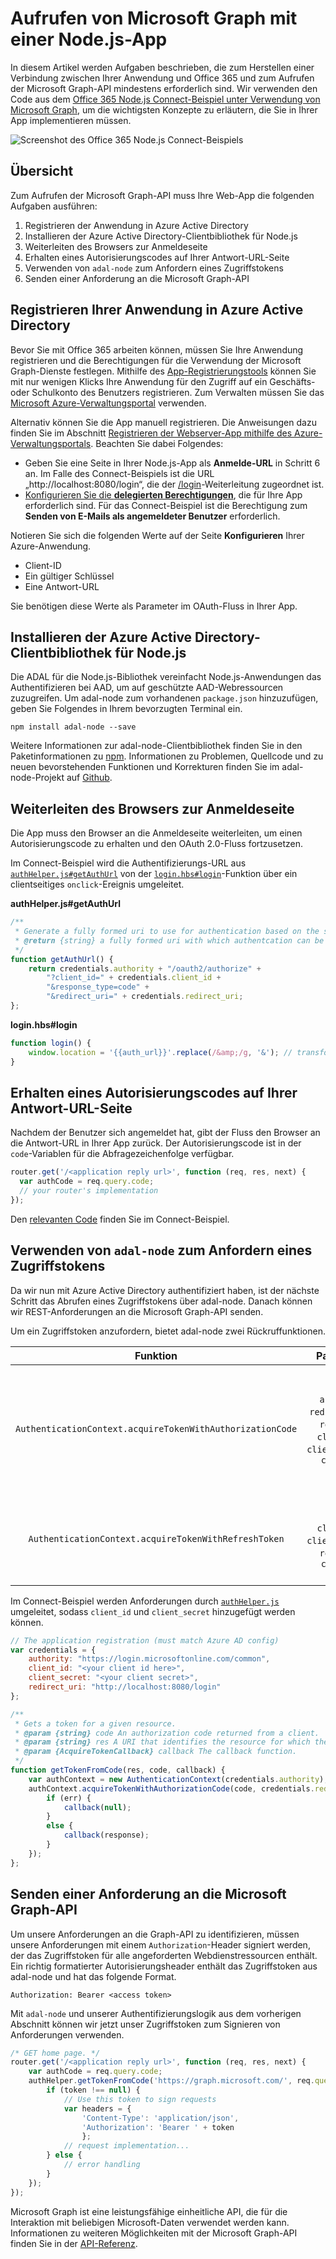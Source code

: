 # Aufrufen von Microsoft Graph mit einer Node.js-App

In diesem Artikel werden Aufgaben beschrieben, die zum Herstellen einer Verbindung zwischen Ihrer Anwendung und Office 365 und zum Aufrufen der Microsoft Graph-API mindestens erforderlich sind. Wir verwenden den Code aus dem [Office 365 Node.js Connect-Beispiel unter Verwendung von Microsoft Graph](https://github.com/microsoftgraph/nodejs-connect-rest-sample), um die wichtigsten Konzepte zu erläutern, die Sie in Ihrer App implementieren müssen.

![Screenshot des Office 365 Node.js Connect-Beispiels](./images/web-screenshot.png)

## Übersicht

Zum Aufrufen der Microsoft Graph-API muss Ihre Web-App die folgenden Aufgaben ausführen:

1. Registrieren der Anwendung in Azure Active Directory 
2. Installieren der Azure Active Directory-Clientbibliothek für Node.js
3. Weiterleiten des Browsers zur Anmeldeseite
4. Erhalten eines Autorisierungscodes auf Ihrer Antwort-URL-Seite
5. Verwenden von `adal-node` zum Anfordern eines Zugriffstokens
6. Senden einer Anforderung an die Microsoft Graph-API

<!--<a name="register"/>-->
## Registrieren Ihrer Anwendung in Azure Active Directory

Bevor Sie  mit Office 365 arbeiten können, müssen Sie Ihre Anwendung registrieren und die Berechtigungen für die Verwendung der Microsoft Graph-Dienste festlegen. 
Mithilfe des [App-Registrierungstools](https://dev.office.com/app-registration) können Sie mit nur wenigen Klicks Ihre Anwendung für den Zugriff auf ein Geschäfts- oder Schulkonto des Benutzers registrieren. Zum Verwalten müssen Sie das [Microsoft Azure-Verwaltungsportal](https://manage.windowsazure.com) verwenden.

Alternativ können Sie die App manuell registrieren. Die Anweisungen dazu finden Sie im Abschnitt [Registrieren der Webserver-App mithilfe des Azure-Verwaltungsportals](https://msdn.microsoft.com/en-us/office/office365/HowTo/add-common-consent-manually#bk_RegisterServerApp). Beachten Sie dabei Folgendes:

* Geben Sie eine Seite in Ihrer Node.js-App als **Anmelde-URL** in Schritt 6 an. Im Falle des Connect-Beispiels ist die URL „http://localhost:8080/login“, die der [/login](https://github.com/microsoftgraph/nodejs-connect-rest-sample/blob/master/routes/index.js#L33)-Weiterleitung zugeordnet ist.
* [Konfigurieren Sie die **delegierten Berechtigungen**](https://github.com/microsoftgraph/nodejs-connect-rest-sample/wiki/Grant-permissions-to-the-Connect-application-in-Azure), die für Ihre App erforderlich sind. Für das Connect-Beispiel ist die Berechtigung zum **Senden von E-Mails als angemeldeter Benutzer** erforderlich.

Notieren Sie sich die folgenden Werte auf der Seite **Konfigurieren** Ihrer Azure-Anwendung.

* Client-ID
* Ein gültiger Schlüssel
* Eine Antwort-URL

Sie benötigen diese Werte als Parameter im OAuth-Fluss in Ihrer App.

<!--<a name="adal">-->
## Installieren der Azure Active Directory-Clientbibliothek für Node.js

Die ADAL für die Node.js-Bibliothek vereinfacht Node.js-Anwendungen das Authentifizieren bei AAD, um auf geschützte AAD-Webressourcen zuzugreifen.
Um adal-node zum vorhandenen `package.json` hinzuzufügen, geben Sie Folgendes in Ihrem bevorzugten Terminal ein.

`npm install adal-node --save`

Weitere Informationen zur adal-node-Clientbibliothek finden Sie in den Paketinformationen zu [npm](https://www.npmjs.com/package/adal-node). 
Informationen zu Problemen, Quellcode und zu neuen bevorstehenden Funktionen und Korrekturen finden Sie im adal-node-Projekt auf [Github](https://github.com/AzureAD/azure-activedirectory-library-for-nodejs).

<!--<a name="redirect"/>-->
## Weiterleiten des Browsers zur Anmeldeseite

Die App muss den Browser an die Anmeldeseite weiterleiten, um einen Autorisierungscode zu erhalten und den OAuth 2.0-Fluss fortzusetzen.

Im Connect-Beispiel wird die Authentifizierungs-URL aus [`authHelper.js#getAuthUrl`](https://github.com/microsoftgraph/nodejs-connect-rest-sample/blob/master/authHelper.js#L17) von der [`login.hbs#login`](https://github.com/microsoftgraph/nodejs-connect-rest-sample/blob/master/views/login.hbs#L2)-Funktion über ein clientseitiges `onclick`-Ereignis umgeleitet.

**authHelper.js#getAuthUrl**
```javascript
/**
 * Generate a fully formed uri to use for authentication based on the supplied resource argument
 * @return {string} a fully formed uri with which authentcation can be completed
 */
function getAuthUrl() {
    return credentials.authority + "/oauth2/authorize" +
        "?client_id=" + credentials.client_id +
        "&response_type=code" +
        "&redirect_uri=" + credentials.redirect_uri;
};
```

**login.hbs#login**
```javascript
function login() {
    window.location = '{{auth_url}}'.replace(/&amp;/g, '&'); // transform HTML special char from .hbs template rendering
}
```

<!--<a name="authcode"/>-->
## Erhalten eines Autorisierungscodes auf Ihrer Antwort-URL-Seite

Nachdem der Benutzer sich angemeldet hat, gibt der Fluss den Browser an die Antwort-URL in Ihrer App zurück. Der Autorisierungscode ist in der `code`-Variablen für die Abfragezeichenfolge verfügbar.

```javascript
router.get('/<application reply url>', function (req, res, next) {
  var authCode = req.query.code;
  // your router's implementation
});
```

Den [relevanten Code](https://github.com/microsoftgraph/nodejs-connect-rest-sample/blob/master/routes/index.js#L34) finden Sie im Connect-Beispiel.

<!--<a name="accesstoken"/>-->
## Verwenden von `adal-node` zum Anfordern eines Zugriffstokens

Da wir nun mit Azure Active Directory authentifiziert haben, ist der nächste Schritt das Abrufen eines Zugriffstokens über adal-node. Danach können wir REST-Anforderungen an die Microsoft Graph-API senden.

Um ein Zugriffstoken anzufordern, bietet adal-node zwei Rückruffunktionen.

|                          Funktion                         |                                      Parameter                                      | Beschreibung                                                                                             |
|:---------------------------------------------------------:|:--------------------------------------------------------------------------------:|---------------------------------------------------------------------------------------------------------|
| `AuthenticationContext.acquireTokenWithAuthorizationCode` | `authCode`, `redirect_uri`, `resource`, `client_id`, `client_secret`, `callback` | stellt ein Zugriffstoken für eine angegebene Ressource basierend auf dem Autorisierungscode bereit, der bei der Anmeldung zurückgegeben wird. |
| `AuthenticationContext.acquireTokenWithRefreshToken`      | `token`, `client_id`, `client_secret`, `resource`, `callback`                    | stellt ein Zugriffstoken für eine angegebene Ressource basierend auf einem Aktualisierungstoken bereit.                             |

Im Connect-Beispiel werden Anforderungen durch [`authHelper.js`](https://github.com/microsoftgraph/nodejs-connect-rest-sample/blob/master/authHelper.js) umgeleitet, sodass `client_id` und `client_secret` hinzugefügt werden können.

```javascript
// The application registration (must match Azure AD config)
var credentials = {
    authority: "https://login.microsoftonline.com/common",
    client_id: "<your client id here>",
    client_secret: "<your client secret>",
    redirect_uri: "http://localhost:8080/login"
};

/**
 * Gets a token for a given resource.
 * @param {string} code An authorization code returned from a client.
 * @param {string} res A URI that identifies the resource for which the token is valid.
 * @param {AcquireTokenCallback} callback The callback function.
 */
function getTokenFromCode(res, code, callback) {
    var authContext = new AuthenticationContext(credentials.authority);
    authContext.acquireTokenWithAuthorizationCode(code, credentials.redirect_uri, res, credentials.client_id, credentials.client_secret, function (err, response) {
        if (err) {
            callback(null);
        }
        else {
            callback(response);
        }
    });
};
```

<!--<a name="request"/>-->
## Senden einer Anforderung an die Microsoft Graph-API

Um unsere Anforderungen an die Graph-API zu identifizieren, müssen unsere Anforderungen mit einem `Authorization`-Header signiert werden, der das Zugriffstoken für alle angeforderten Webdienstressourcen enthält. Ein richtig formatierter Autorisierungsheader enthält das Zugriffstoken aus adal-node und hat das folgende Format.

`Authorization: Bearer <access token>`

Mit `adal-node` und unserer Authentifizierungslogik aus dem vorherigen Abschnitt können wir jetzt unser Zugriffstoken zum Signieren von Anforderungen verwenden.

```javascript
/* GET home page. */
router.get('/<application reply url>', function (req, res, next) {
    var authCode = req.query.code;
    authHelper.getTokenFromCode('https://graph.microsoft.com/', req.query.code, function (token) {
        if (token !== null) {
            // Use this token to sign requests
            var headers = {
                'Content-Type': 'application/json',
                'Authorization': 'Bearer ' + token
                };
            // request implementation...
        } else {
            // error handling
        }
    });
});
```

Microsoft Graph ist eine leistungsfähige einheitliche API, die für die Interaktion mit beliebigen Microsoft-Daten verwendet werden kann. Informationen zu weiteren Möglichkeiten mit der Microsoft Graph-API finden Sie in der [API-Referenz](http://graph.microsoft.io/docs/api-reference/v1.0).

<!--## Additional resources

- [Office 365 Node.js Connect sample using Microsoft Graph](https://github.com/OfficeDev/O365-Nodejs-Unified-API-Connect)-->

